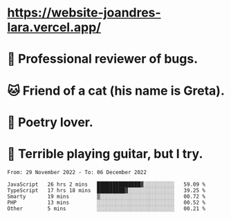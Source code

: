 # https://website-joandres-lara.vercel.app/
# 🐛 Professional reviewer of bugs.
# 🐱 Friend of a cat (his name is Greta).
# 📜 Poetry lover.
# 🎸 Terrible playing guitar, but I try.

<!--START_SECTION:waka-->

```text
From: 29 November 2022 - To: 06 December 2022

JavaScript   26 hrs 2 mins   ██████████████▓░░░░░░░░░░   59.09 %
TypeScript   17 hrs 18 mins  █████████▓░░░░░░░░░░░░░░░   39.25 %
Smarty       19 mins         ▒░░░░░░░░░░░░░░░░░░░░░░░░   00.72 %
PHP          13 mins         ░░░░░░░░░░░░░░░░░░░░░░░░░   00.52 %
Other        5 mins          ░░░░░░░░░░░░░░░░░░░░░░░░░   00.21 %
```

<!--END_SECTION:waka-->
